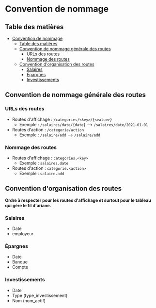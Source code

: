 # Convention de nommage

## Table des matières

- [Convention de nommage](#convention-de-nommage)
  - [Table des matières](#table-des-matières)
  - [Convention de nommage générale des routes](#convention-de-nommage-générale-des-routes)
    - [URLs des routes](#urls-des-routes)
    - [Nommage des routes](#nommage-des-routes)
  - [Convention d'organisation des routes](#convention-dorganisation-des-routes)
    - [Salaires](#salaires)
    - [Épargnes](#épargnes)
    - [Investissements](#investissements)

## Convention de nommage générale des routes

### URLs des routes

- Routes d'affichage : `/categories/<key>/{<value>}`
  - Exemple : `/salaires/date/{date}` --> `/salaires/date/2021-01-01`
- Routes d'action : `/categorie/action`
  - Exemple : `/salaire/add` --> `/salaire/add`

### Nommage des routes

- Routes d'affichage : `categories.<key>`
  - Exemple : `salaires.date`
- Routes d'action : `categorie.<action>`
  - Exemple : `salaire.add`

## Convention d'organisation des routes

**Ordre à respecter pour les routes d'affichage et surtout pour le tableau qui gère le fil d'ariane.**

### Salaires

- Date
- employeur

### Épargnes

- Date
- Banque
- Compte

### Investissements

- Date
- Type (type_investissement)
- Nom (nom_actif)
